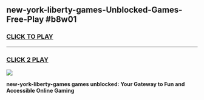 
## new-york-liberty-games-Unblocked-Games-Free-Play #b8w01
<h3>
<a href="https://us.freeplayer.one?title=new-york-liberty-games&ref=9M">CLICK TO PLAY</a></h3>
<hr>

<h3>
<a href="https://us.freeplayer.one?title=new-york-liberty-games&ref=9M">CLICK 2 PLAY</a>
  
</h3>

<a href="https://us.freeplayer.one?title=new-york-liberty-games&ref=9M"><img src="https://clearcache.store/games.png"></a>


**new-york-liberty-games games unblocked: Your Gateway to Fun and Accessible Online Gaming**
